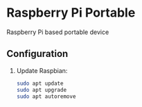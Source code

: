 # Raspberry Pi Portable

Raspberry Pi based portable device

## Configuration

1. Update Raspbian:
   ```bash
   sudo apt update
   sudo apt upgrade
   sudo apt autoremove
   ```
